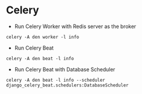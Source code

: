 # Celery
- Run Celery Worker with Redis server as the broker
```
celery -A den worker -l info
```
- Run Celery Beat
```
celery -A den beat -l info
```
- Run Celery Beat with Database Scheduler
```
celery -A den beat -l info --scheduler django_celery_beat.schedulers:DatabaseScheduler
```